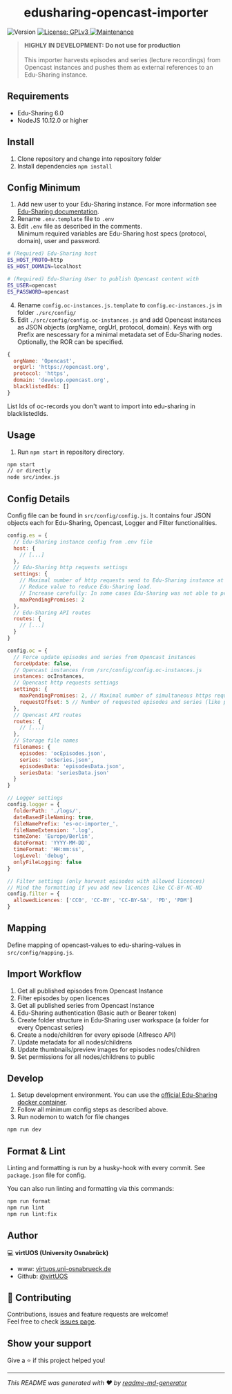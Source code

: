 <h1 align="center">edusharing-opencast-importer</h1>
<p>
  <img alt="Version" src="https://img.shields.io/badge/version-0.2.1-blue.svg?cacheSeconds=2592000" />
  <a href="https://github.com/virtUOS/edusharing-opencast-importer/blob/main/LICENSE" target="_blank">
    <img alt="License: GPLv3" src="https://img.shields.io/badge/License-GPLv3-green.svg" />
  </a>
  <a href="https://github.com/virtUOS/edusharing-opencast-importer/graphs/commit-activity" target="_blank">
    <img alt="Maintenance" src="https://img.shields.io/badge/Maintained%3F-yes-green.svg" />
  </a>
</p>

> <strong>HIGHLY IN DEVELOPMENT: Do not use for production</strong><br><br>
> This importer harvests episodes and series (lecture recordings) from Opencast instances and pushes them as external references to an Edu-Sharing instance.

## Requirements
* Edu-Sharing 6.0
* NodeJS 10.12.0 or higher

## Install

1. Clone repository and change into repository folder
2. Install dependencies `npm install`

## Config Minimum

1. Add new user to your Edu-Sharing instance. For more information see [Edu-Sharing documentation](https://docs.edu-sharing.com/confluence/edp/de/administration/managing-user-groups/nutzer-verwalten).
2. Rename `.env.template` file to `.env`
3. Edit `.env` file as described in the comments.<br />Minimum required variables are Edu-Sharing host specs (protocol, domain), user and password.
```sh
# (Required) Edu-Sharing host
ES_HOST_PROTO=http
ES_HOST_DOMAIN=localhost

# (Required) Edu-Sharing User to publish Opencast content with
ES_USER=opencast
ES_PASSWORD=opencast
```
4. Rename `config.oc-instances.js.template` to `config.oc-instances.js` in folder `./src/config/`
5. Edit `./src/config/config.oc-instances.js` and add Opencast instances as JSON objects (orgName, orgUrl, protocol, domain). Keys with org Prefix are nescessary for a minimal metadata set of Edu-Sharing nodes. Optionally, the ROR can be specified.<br />
```js
{
  orgName: 'Opencast',
  orgUrl: 'https://opencast.org',
  protocol: 'https',
  domain: 'develop.opencast.org',
  blacklistedIds: []
}
```
List Ids of oc-records you don't want to import into edu-sharing in blacklistedIds.

## Usage

1. Run `npm start` in repository directory.
```sh
npm start
// or directly
node src/index.js
```

## Config Details
Config file can be found in `src/config/config.js`. It contains four JSON objects each for Edu-Sharing, Opencast, Logger and Filter functionalities.

```js
config.es = {
  // Edu-Sharing instance config from .env file
  host: {
    // [...]
  },
  // Edu-Sharing http requests settings
  settings: {
    // Maximal number of http requests send to Edu-Sharing instance at once.
    // Reduce value to reduce Edu-Sharing load. 
    // Increase carefully: In some cases Edu-Sharing was not able to process more than 2 requests parallel. 
    maxPendingPromises: 2
  },
  // Edu-Sharing API routes
  routes: {
    // [...]
  }
}
```

```js
config.oc = {
  // Force update episodes and series from Opencast instances
  forceUpdate: false,
  // Opencast instances from /src/config/config.oc-instances.js
  instances: ocInstances,
  // Opencast http requests settings
  settings: {
    maxPendingPromises: 2, // Maximal number of simultaneous https requests
    requestOffset: 5 // Number of requested episodes and series (like pagination)
  },
  // Opencast API routes
  routes: {
    // [...]
  },
  // Storage file names
  filenames: {
    episodes: 'ocEpisodes.json',
    series: 'ocSeries.json',
    episodesData: 'episodesData.json',
    seriesData: 'seriesData.json'
  }
}
```

```js
// Logger settings
config.logger = {
  folderPath: './logs/',
  dateBasedFileNaming: true,
  fileNamePrefix: 'es-oc-importer_',
  fileNameExtension: '.log',
  timeZone: 'Europe/Berlin',
  dateFormat: 'YYYY-MM-DD',
  timeFormat: 'HH:mm:ss',
  logLevel: 'debug',
  onlyFileLogging: false
}
```

```js
// Filter settings (only harvest episodes with allowed licences)
// Mind the formatting if you add new licences like CC-BY-NC-ND
config.filter = {
  allowedLicences: ['CC0', 'CC-BY', 'CC-BY-SA', 'PD', 'PDM']
}
```

## Mapping

Define mapping of opencast-values to edu-sharing-values in `src/config/mapping.js`.

## Import Workflow

1. Get all published episodes from Opencast Instance
2. Filter episodes by open licences
3. Get all published series from Opencast Instance
4. Edu-Sharing authentication (Basic auth or Bearer token)
5. Create folder structure in Edu-Sharing user workspace (a folder for every Opencast series)
6. Create a node/children for every episode (Alfresco API)
7. Update metadata for all nodes/childrens
8. Update thumbnails/preview images for episodes nodes/children
9. Set permissions for all nodes/childrens to public

## Develop

1. Setup development environment. You can use the [official Edu-Sharing docker container](https://hub.docker.com/r/edusharing/repo-rs-moodle/).
2. Follow all minimum config steps as described above.
3. Run nodemon to watch for file changes
```sh
npm run dev
```

## Format & Lint

Linting and formatting is run by a husky-hook with every commit. See `package.json` file for config.

You can also run linting and formatting via this commands:

```sh
npm run format
npm run lint
npm run lint:fix
```

## Author

💻 **virtUOS (University Osnabrück)**

* www: [virtuos.uni-osnabrueck.de](https://virtuos.uni-osnabrueck.de/)
* Github: [@virtUOS](https://github.com/virtUOS)

## 🤝 Contributing

Contributions, issues and feature requests are welcome!<br />Feel free to check [issues page](https://github.com/virtUOS/edusharing-opencast-importer/issues). 

## Show your support

Give a ⭐️ if this project helped you!

***
_This README was generated with ❤️ by [readme-md-generator](https://github.com/kefranabg/readme-md-generator)_
